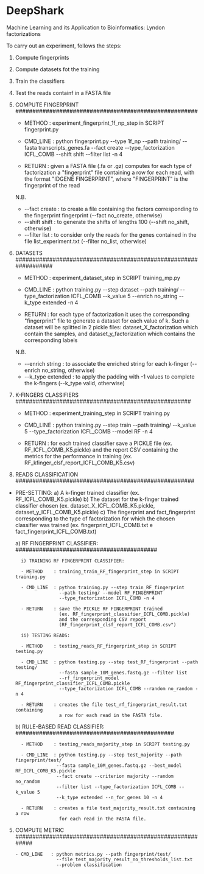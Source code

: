 # DeepShark
Machine Learning and its Application to Bioinformatics: Lyndon factorizations

To carry out an experiment, follows the steps:
1) Compute fingerprints
2) Compute datasets fot the training
3) Train the classifiers
4) Test the reads containf in a FASTA file

1) COMPUTE FINGERPRINT ######################################################

    - METHOD   : experiment_fingerprint_1f_np_step in SCRIPT fingerprint.py

    - CMD_LINE : python fingerprint.py --type 1f_np --path training/ 
                 --fasta transcripts_genes.fa --fact create 
                 --type_factorization ICFL_COMB --shift shift 
                 --filter list -n 4

    - RETURN   : given a FASTA file (.fa or .gz) computes for each type of 
                 factorization a "fingerprint" file containing a row for each 
                 read, with the format "IDGENE FINGERPRINT", where 
                 "FINGERPRINT" is the fingerprint of the read

    N.B.
    * --fact create : to create a file containing the factors corresponding 
                      to the fingerprint fingerprint (--fact no_create, 
                      otherwise)
    * --shift shift : to generate the shifts of lengths 100 (--shift no_shift, 
                      otherwise)
    * --filter list : to consider only the reads for the genes contained in 
                      the file list_experiment.txt (--filter no_list, otherwise)


2) DATASETS #################################################################

    - METHOD   : experiment_dataset_step in SCRIPT training_mp.py

    - CMD_LINE : python training.py --step dataset --path training/ 
                 --type_factorization ICFL_COMB  --k_value 5
                 --enrich no_string --k_type extended -n 4

    - RETURN   : for each type of factorization it uses the corresponding 
                 "fingerprint" file to generate a dataset for each value of k. 
                 Such a dataset will be splitted in 2 pickle files: 
                 dataset_X_factorization which contain the samples, and 
                 dataset_y_factorization which contains the corresponding labels

    N.B.
    * --enrich string   : to associate the enriched string for each k-finger 
                          (--enrich no_string, otherwise)
    * --k_type extended : to apply the padding with -1 values to complete the 
                          k-fingers (--k_type valid, otherwise)


3) K-FINGERS CLASSIFIERS ####################################################

     - METHOD   : experiment_training_step in SCRIPT training.py

    - CMD_LINE : python training.py --step train --path training/ --k_value 5
                 --type_factorization ICFL_COMB  --model RF -n 4

    - RETURN   : for each trained classifier save a PICKLE file 
                 (ex. RF_ICFL_COMB_K5.pickle) and the report CSV containing 
                 the metrics for the performance in training 
                 (ex. RF_kfinger_clsf_report_ICFL_COMB_K5.csv)


4) READS CLASSIFICATION #####################################################

- PRE-SETTING:
    a) A k-finger trained classifier (ex. RF_ICFL_COMB_K5.pickle)
    b) The dataset for the k-finger trained classifier chosen 
       (ex. dataset_X_ICFL_COMB_K5.pickle, dataset_y_ICFL_COMB_K5.pickle)
    c) The fingerprint and fact_fingerprint corresponding to the type of 
       factorization for which the chosen classifier was trained 
       (ex. fingerprint_ICFL_COMB.txt e fact_fingerprint_ICFL_COMB.txt)

    a) RF FINGERPRINT CLASSIFIER: ##########################################

        i) TRAINING RF FINGERPRINT CLASSIFIER:

        - METHOD    : training_train_RF_fingerprint_step in SCRIPT training.py

        - CMD_LINE  : python training.py --step train_RF_fingerprint 
                      --path testing/ --model RF_FINGERPRINT
                      --type_factorization ICFL_COMB -n 4

        - RETURN    : save the PICKLE RF FINGERPRINT trained 
                      (ex. RF_fingerprint_classifier_ICFL_COMB.pickle)
                      and the corresponding CSV report 
                      (RF_fingerprint_clsf_report_ICFL_COMB.csv")

        ii) TESTING READS:

        - METHOD    : testing_reads_RF_fingerprint_step in SCRIPT testing.py

        - CMD_LINE  : python testing.py --step test_RF_fingerprint --path testing/ 
                      --fasta sample_10M_genes.fastq.gz --filter list
                      --rf_fingerprint_model RF_fingerprint_classifier_ICFL_COMB.pickle  
                      --type_factorization ICFL_COMB --random no_random -n 4

        - RETURN    : creates the file test_rf_fingerprint_result.txt containing 
                      a row for each read in the FASTA file. 
                      

    b) RULE-BASED READ CLASSIFIER: ###############################################

        - METHOD    : testing_reads_majority_step in SCRIPT testing.py

        - CMD_LINE  : python testing.py --step test_majority --path fingerprint/test/ 
                     --fasta sample_10M_genes.fastq.gz --best_model RF_ICFL_COMB_K5.pickle 
                     --fact create --criterion majority --random no_random
                     --filter list --type_factorization ICFL_COMB --k_value 5 
                     --k_type extended --n_for_genes 10 -n 4

        - RETURN    : creates a file test_majority_result.txt containing a row 
                      for each read in the FASTA file. 


5) COMPUTE METRIC ###########################################################

       - CMD_LINE   : python metrics.py --path fingerprint/test/ 
                      --file test_majority_result_no_thresholds_list.txt 
                      --problem classification
